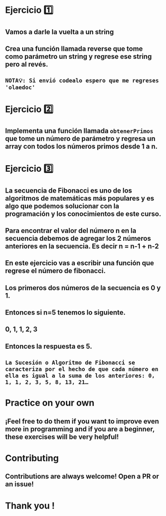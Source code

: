 # Ejercicio 1️⃣ 
## Vamos a darle la vuelta a un string 
## Crea una función llamada reverse que tome como parámetro un string y regrese ese string pero al revés.

## ``NOTA💡: Si envió codealo espero que me regreses 'olaedoc'``


# Ejercicio 2️⃣
## Implementa una función llamada ``obtenerPrimos`` que tome un número de parámetro y regresa un array con todos los números primos desde 1 a n.


# Ejercicio 3️⃣
## La secuencia de Fibonacci es uno de los algoritmos de matemáticas más populares y es algo que podemos solucionar con la programación y los conocimientos de este curso.
## 
## Para encontrar el valor del número n en la secuencia debemos de agregar los 2 números anteriores en la secuencia. Es decir n = n-1 + n-2
## 
## En este ejercicio vas a escribir una función que regrese el número de fibonacci.
## 
## Los primeros dos números de la secuencia es 0 y 1.
## 
## Entonces si n=5 tenemos lo siguiente.
## 
## 0, 1, 1, 2, 3
## 
## Entonces la respuesta es 5.

## ``La Sucesión o Algoritmo de Fibonacci se caracteriza por el hecho de que cada número en ella es igual a la suma de los anteriores: 0, 1, 1, 2, 3, 5, 8, 13, 21… ``

# Practice on your own
## ¡Feel free to do them if you want to improve even more in programming and if you are a beginner, these exercises will be very helpful!

# Contributing 
## Contributions are always welcome! Open a PR or an issue!

# Thank you !
